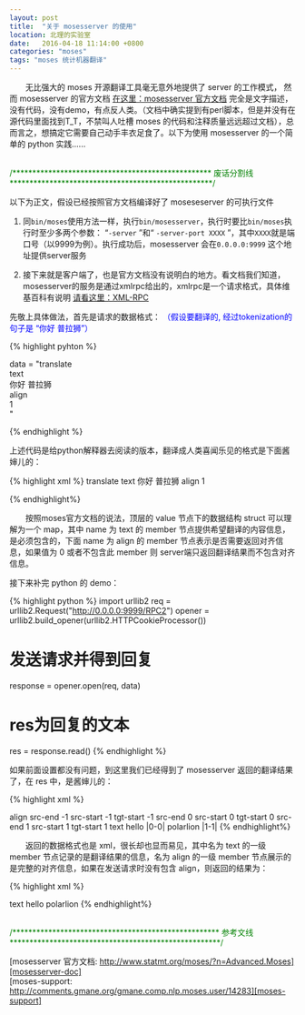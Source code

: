 ```yaml
---
layout: post
title:  "关于 mosesserver 的使用"
location: 北理的实验室
date:   2016-04-18 11:14:00 +0800
categories: "moses"
tags: "moses 统计机器翻译"
---
```



　　无比强大的 moses 开源翻译工具毫无意外地提供了 server 的工作模式，
然而 mosesserver 的官方文档 [在这里：mosesserver 官方文档][mosesserver-doc] 完全是文字描述，没有代码，没有demo，有点反人类。（文档中确实提到有perl脚本，但是并没有在源代码里面找到T_T，不禁叫人吐槽 moses 的代码和注释质量远远超过文档），总而言之，想搞定它需要自己动手丰衣足食了。以下为使用 mosesserver 的一个简单的 python 实践......


<br /><font color="green">/************************************************** 废话分割线 ***************************************************/</font><br />

以下为正文，假设已经按照官方文档编译好了 moseseserver 的可执行文件

1. 同`bin/moses`使用方法一样，执行`bin/mosesserver`，执行时要比`bin/moses`执行时至少多两个参数：
   “`-server` ”和“ `-server-port XXXX` ”，其中`XXXX`就是端口号（以9999为例）。执行成功后，mosesserver 会在`0.0.0.0:9999` 这个地址提供server服务

2. 接下来就是客户端了，也是官方文档没有说明白的地方。看文档我们知道，mosesserver的服务是通过xmlrpc给出的，xmlrpc是一个请求格式，具体维基百科有说明 [请看这里：XML-RPC][XML-RPC]  

先敬上具体做法，首先是请求的数据格式：
<font color="blue">（假设要翻译的, 经过tokenization的句子是 “你好 普拉狮”）</font>


{% highlight pyhton %}

data = "<methodCall><methodName>translate</methodName>\
<params><param><value><struct><member><name>text</name>\
<value><string>你好 普拉狮</string></value></member>\
<member><name>align</name>\
<value><string>1</string></value></member>\
</struct></value></param></params></methodCall>"

{% endhighlight %}

上述代码是给python解释器去阅读的版本，翻译成人类喜闻乐见的格式是下面酱婶儿的：

{% highlight xml %}
<methodCall>
<methodName>translate</methodName>
<params><param>
  <value><struct>
    <member>
      <name>text</name>
      <value><string>你好 普拉狮</string></value>
    </member>
    <member>
      <name>align</name>
      <value><string>1</string></value>
    </member>
  </struct></value>
</param></params>
</methodCall>
{% endhighlight%}

　　按照moses官方文档的说法，顶层的 value 节点下的数据结构 struct 可以理解为一个 map，其中 name 为 text 的 member 节点提供希望翻译的内容信息，是必须包含的，下面 name 为 align 的 member 节点表示是否需要返回对齐信息，如果值为 0 或者不包含此 member 则 server端只返回翻译结果而不包含对齐信息。

接下来补完 python 的 demo：

{% highlight python %}
import urllib2
req = urllib2.Request("http://0.0.0.0:9999/RPC2")
opener = urllib2.build_opener(urllib2.HTTPCookieProcessor()) 
# 发送请求并得到回复
response = opener.open(req, data)  
# res为回复的文本
res = response.read()
{% endhighlight %}

如果前面设置都没有问题，到这里我们已经得到了 mosesserver 返回的翻译结果了，在 res 中，是酱婶儿的：

{% highlight xml %}
<?xml version="1.0" encoding="UTF-8"?>
<methodResponse>
<params><param><value>
<struct>
  <member>
    <name>align</name>
    <value><array><data>
    <value><struct>
      <member>
        <name>src-end</name>
        <value><i4>-1</i4></value></member>
      <member>
        <name>src-start</name>
        <value><i4>-1</i4></value></member>
      <member>
      	<name>tgt-start</name>
      	<value><i4>-1</i4></value></member>
    </struct></value>
    <value><struct>
      <member>
       <name>src-end</name>
       <value><i4>0</i4></value></member>
      <member>
      	<name>src-start</name>
      	<value><i4>0</i4></value></member>
      <member>
      	<name>tgt-start</name>
      	<value><i4>0</i4></value></member>
    </struct></value>
    <value><struct>
      <member>
        <name>src-end</name>
        <value><i4>1</i4></value></member>
      <member>
      	<name>src-start</name>
      	<value><i4>1</i4></value></member>
      <member>
      	<name>tgt-start</name>
      	<value><i4>1</i4></value></member>
    </struct></value>
    </data></array></value>
  </member>
  <member>
    <name>text</name>
    <value><string>hello |0-0| polarlion |1-1|</string></value>
  </member>
</struct>
</value></param></params>
</methodResponse>
{% endhighlight%}

　　返回的数据格式也是 xml，很长却也显而易见，其中名为 text 的一级 member 节点记录的是翻译结果的信息，名为 align 的一级 member 节点展示的是完整的对齐信息，如果在发送请求时没有包含 align，则返回的结果为：

{% highlight xml %}
<?xml version="1.0" encoding="UTF-8"?>
<methodResponse>
<params><param><value>
<struct>
  <member>
    <name>text</name>
    <value><string>hello polarlion</string></value>
  </member>
</struct>
</value></param></params>
</methodResponse>
{% endhighlight%}

<br /><font color="green">/****************************************************  参考文线  *****************************************************/</font><br />


[mosesserver 官方文档: http://www.statmt.org/moses/?n=Advanced.Moses][mosesserver-doc]
<br />
[moses-support: http://comments.gmane.org/gmane.comp.nlp.moses.user/14283][moses-support]


[mosesserver-doc]: http://www.statmt.org/moses/?n=Advanced.Moses
[XML-RPC]: https://zh.wikipedia.org/wiki/XML-RPC
[moses-support]: http://comments.gmane.org/gmane.comp.nlp.moses.user/14283